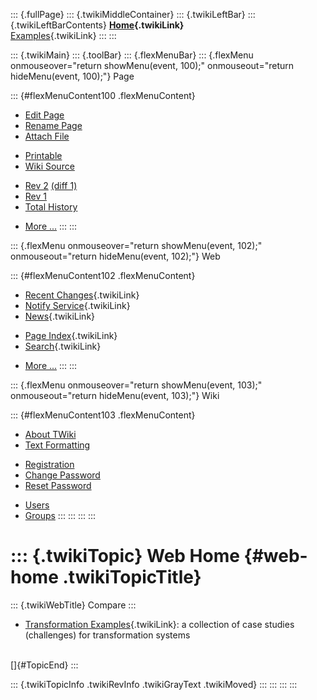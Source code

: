 ::: {.fullPage}
::: {.twikiMiddleContainer}
::: {.twikiLeftBar}
::: {.twikiLeftBarContents}
**[Home](WebHome){.twikiLink}**\
[Examples](TransformationExamples){.twikiLink}
:::
:::

::: {.twikiMain}
::: {.toolBar}
::: {.flexMenuBar}
::: {.flexMenu onmouseover="return showMenu(event, 100);" onmouseout="return hideMenu(event, 100);"}
Page

::: {#flexMenuContent100 .flexMenuContent}
-   [Edit
    Page](http://www.program-transformation.org/edit/Compare/WebHome?t=1536826141)
-   [Rename
    Page](http://www.program-transformation.org/rename/Compare/WebHome)
-   [Attach
    File](http://www.program-transformation.org/attach/Compare/WebHome)

<!-- -->

-   [Printable](http://www.program-transformation.org/view/Compare/WebHome?skin=print.pattern)
-   [Wiki
    Source](http://www.program-transformation.org/view/Compare/WebHome?skin=text&raw=on&contenttype=text/plain)

<!-- -->

-   [Rev
    2](http://www.program-transformation.org/view/Compare/WebHome?rev=1.2)
    [(diff 1)](http://www.program-transformation.org/rdiff/Compare/WebHome?rev1=1.2&rev2=1.1)
-   [Rev
    1](http://www.program-transformation.org/view/Compare/WebHome?rev=1.1)
-   [Total
    History](http://www.program-transformation.org/rdiff/Compare/WebHome)

<!-- -->

-   [More
    \...](http://www.program-transformation.org/oops/Compare/WebHome?template=oopsmore&param1=1.2&param2=1.2)
:::
:::

::: {.flexMenu onmouseover="return showMenu(event, 102);" onmouseout="return hideMenu(event, 102);"}
Web

::: {#flexMenuContent102 .flexMenuContent}
-   [Recent Changes](WebChanges){.twikiLink}
-   [Notify Service](WebNotify){.twikiLink}
-   [News](WebNews){.twikiLink}

<!-- -->

-   [Page Index](WebIndex){.twikiLink}
-   [Search](WebSearch){.twikiLink}

<!-- -->

-   [More
    \...](http://www.program-transformation.org/oops/Compare/WebHome?template=oopsmore&param1=1.2&param2=1.2)
:::
:::

::: {.flexMenu onmouseover="return showMenu(event, 103);" onmouseout="return hideMenu(event, 103);"}
Wiki

::: {#flexMenuContent103 .flexMenuContent}
-   [About
    TWiki](http://www.program-transformation.org/view/TWiki/WebHome)
-   [Text
    Formatting](http://www.program-transformation.org/view/TWiki/TextFormattingRules)

<!-- -->

-   [Registration](http://www.program-transformation.org/view/TWiki/TWikiRegistration)
-   [Change
    Password](http://www.program-transformation.org/view/TWiki/ChangePassword)
-   [Reset
    Password](http://www.program-transformation.org/view/TWiki/ResetPassword)

<!-- -->

-   [Users](http://www.program-transformation.org/view/Main/TWikiUsers)
-   [Groups](http://www.program-transformation.org/view/Main/TWikiGroups)
:::
:::
:::
:::

::: {.twikiTopic}
Web Home {#web-home .twikiTopicTitle}
========

::: {.twikiWebTitle}
Compare
:::

-   [Transformation Examples](TransformationExamples){.twikiLink}: a
    collection of case studies (challenges) for transformation systems

\
[]{#TopicEnd}
:::

::: {.twikiTopicInfo .twikiRevInfo .twikiGrayText .twikiMoved}
:::
:::
:::
:::

